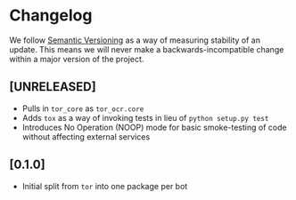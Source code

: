 # Changelog

We follow [Semantic Versioning](http://semver.org/) as a way of measuring stability of an update. This
means we will never make a backwards-incompatible change within a major version of the project.

## [UNRELEASED]

- Pulls in `tor_core` as `tor_ocr.core`
- Adds `tox` as a way of invoking tests in lieu of `python setup.py test`
- Introduces No Operation (NOOP) mode for basic smoke-testing of code without affecting external services

## [0.1.0]

- Initial split from `tor` into one package per bot
